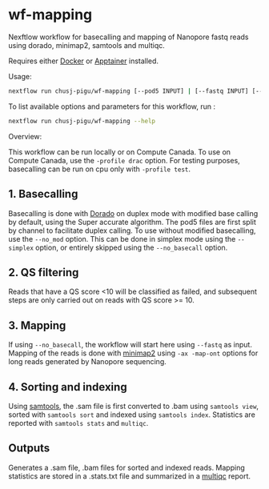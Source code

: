 # wf-mapping

Nexftlow workflow for basecalling and mapping of Nanopore fastq reads using dorado, minimap2, samtools and multiqc.

Requires either [Docker] or [Apptainer] installed.

Usage:

```sh
nextflow run chusj-pigu/wf-mapping [--pod5 INPUT] | [--fastq INPUT] [--ref REF_GENOME] [OPTIONS]
```

To list available options and parameters for this workflow, run :
``` sh
nextflow run chusj-pigu/wf-mapping --help
```

Overview:

This workflow can be run locally or on Compute Canada. To use on Compute Canada, use the `-profile drac` option. For testing purposes, basecalling can be run on cpu only with `-profile test`. 

## 1. Basecalling
Basecalling is done with [Dorado] on duplex mode with modified base calling by default, using the Super accurate algorithm. The pod5 files are first split by channel to facilitate duplex calling. To use without modified basecalling, use the `--no_mod` option. This can be done in simplex mode using the `--simplex` option, or entirely skipped using the `--no_basecall` option.

## 2. QS filtering
Reads that have a QS score <10 will be classified as failed, and subsequent steps are only carried out on reads with QS score >= 10.

## 3. Mapping
If using `--no_basecall`, the workflow will start here using `--fastq` as input. Mapping of the reads is done with [minimap2] using `-ax -map-ont` options for long reads generated by Nanopore sequencing.

## 4. Sorting and indexing
Using [samtools], the .sam file is first converted to .bam using `samtools view`, sorted with `samtools sort` and indexed using `samtools index`. Statistics are reported with `samtools stats` and `multiqc`. 

## Outputs 
Generates a .sam file, .bam files for sorted and indexed reads. Mapping statistics are stored in a .stats.txt file and summarized in a [multiqc] report.




[Docker]: https://www.docker.com
[Apptainer]: https://apptainer.org
[Dorado]: https://github.com/nanoporetech/dorado
[minimap2]: https://lh3.github.io/minimap2/minimap2.html
[samtools]: http://www.htslib.org
[multiqc]: https://multiqc.info

